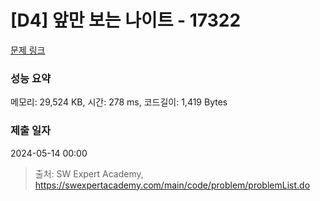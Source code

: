 # [D4] 앞만 보는 나이트 - 17322 

[문제 링크](https://swexpertacademy.com/main/code/problem/problemDetail.do?contestProbId=AYgEu2460GwDFARP) 

### 성능 요약

메모리: 29,524 KB, 시간: 278 ms, 코드길이: 1,419 Bytes

### 제출 일자

2024-05-14 00:00



> 출처: SW Expert Academy, https://swexpertacademy.com/main/code/problem/problemList.do